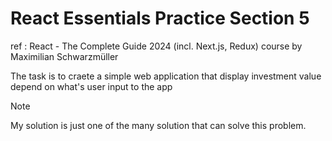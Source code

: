 # React Essentials Practice Section 5
ref : React - The Complete Guide 2024 (incl. Next.js, Redux) course by Maximilian Schwarzmüller

The task is to craete a simple web application that display investment value depend on what's user input to the app

> [!NOTE]
> My solution is just one of the many solution that can solve this problem.

